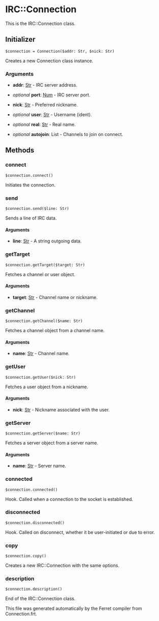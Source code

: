 # IRC::Connection

This is the IRC::Connection class.




## Initializer

```
$connection = Connection($addr: Str, $nick: Str)
```

Creates a new Connection class instance.


### Arguments

* __addr__: [Str](/doc/std/String.md) - IRC server address.

* *optional* __port__: [Num](/doc/std/Number.md) - IRC server port.

* __nick__: [Str](/doc/std/String.md) - Preferred nickname.

* *optional* __user__: [Str](/doc/std/String.md) - Username (ident).

* *optional* __real__: [Str](/doc/std/String.md) - Real name.

* *optional* __autojoin__: List - Channels to join on connect.

## Methods

### connect

```
$connection.connect()
```

Initiates the connection.





### send

```
$connection.send($line: Str)
```

Sends a line of IRC data.


#### Arguments

* __line__: [Str](/doc/std/String.md) - A string outgoing data.



### getTarget

```
$connection.getTarget($target: Str)
```

Fetches a channel or user object.


#### Arguments

* __target__: [Str](/doc/std/String.md) - Channel name or nickname.



### getChannel

```
$connection.getChannel($name: Str)
```

Fetches a channel object from a channel name.


#### Arguments

* __name__: [Str](/doc/std/String.md) - Channel name.



### getUser

```
$connection.getUser($nick: Str)
```

Fetches a user object from a nickname.


#### Arguments

* __nick__: [Str](/doc/std/String.md) - Nickname associated with the user.



### getServer

```
$connection.getServer($name: Str)
```

Fetches a server object from a server name.


#### Arguments

* __name__: [Str](/doc/std/String.md) - Server name.



### connected

```
$connection.connected()
```

Hook. Called when a connection to the socket is established.





### disconnected

```
$connection.disconnected()
```

Hook. Called on disconnect, whether it be user-initiated or due to error.





### copy

```
$connection.copy()
```

Creates a new IRC::Connection with the same options.





### description

```
$connection.description()
```





End of the IRC::Connection class.

This file was generated automatically by the Ferret compiler from
Connection.frt.